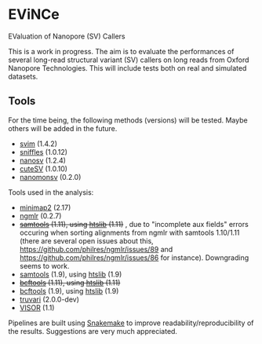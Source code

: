# EViNCe
EValuation of Nanopore (SV) Callers

This is a work in progress. The aim is to evaluate the performances of several long-read structural variant (SV) callers on long reads from Oxford Nanopore Technologies. This will include tests both on real and simulated datasets.

## Tools

For the time being, the following methods (versions) will be tested. Maybe others will be added in the future.

- [svim](https://github.com/eldariont/svim) (1.4.2)
- [sniffles](https://github.com/fritzsedlazeck/Sniffles) (1.0.12)
- [nanosv](https://github.com/mroosmalen/nanosv) (1.2.4)
- [cuteSV](https://github.com/tjiangHIT/cuteSV) (1.0.10)
- [nanomonsv](https://github.com/friend1ws/nanomonsv) (0.2.0)

Tools used in the analysis:

- [minimap2](https://github.com/lh3/minimap2) (2.17)
- [ngmlr](https://github.com/philres/ngmlr) (0.2.7)
- ~~[samtools](https://github.com/samtools/samtools) (1.11), using [htslib](https://github.com/samtools/htslib) (1.11)~~ , due to "incomplete aux fields" errors occuring when sorting alignments from ngmlr with samtools 1.10/1.11 (there are several open issues about this, https://github.com/philres/ngmlr/issues/89 and https://github.com/philres/ngmlr/issues/86 for instance). Downgrading seems to work.
- [samtools](https://github.com/samtools/samtools) (1.9), using [htslib](https://github.com/samtools/htslib) (1.9)
- ~~[bcftools](https://github.com/samtools/bcftools) (1.11), using [htslib](https://github.com/samtools/htslib) (1.11)~~
- [bcftools](https://github.com/samtools/bcftools) (1.9), using [htslib](https://github.com/samtools/htslib) (1.9)
- [truvari](https://github.com/spiralgenetics/truvari) (2.0.0-dev)
- [VISOR](https://github.com/davidebolo1993/VISOR) (1.1)

Pipelines are built using [Snakemake](https://snakemake.readthedocs.io/en/stable) to improve readability/reproducibility of the results. Suggestions are very much 
appreciated.
